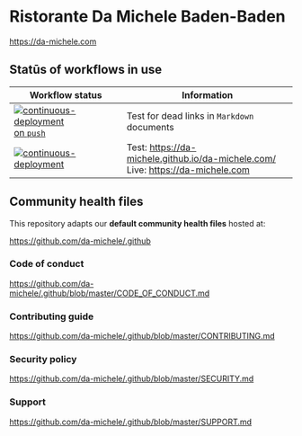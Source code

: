 # Ristorante Da Michele Baden-Baden

<https://da-michele.com>

## Statūs of workflows in use

| Workflow status | Information |
| --------------- | ----------- |
| [![continuous-deployment](https://github.com/da-michele/da-michele.com/workflows/continuous-integration/badge.svg?event=push) on `push`](https://github.com/da-michele/da-michele.com/blob/master/.github/workflows/continuous-integration.yml) | Test for dead links in `Markdown` documents |
| [![continuous-deployment](https://github.com/da-michele/da-michele.com/workflows/continuous-deployment/badge.svg)](https://github.com/da-michele/da-michele.com/blob/master/.github/workflows/continuous-deployment.yml) | Test: <https://da-michele.github.io/da-michele.com/><br>Live: <https://da-michele.com> |

## Community health files

This repository adapts our **default community health files** hosted at:

<https://github.com/da-michele/.github>

### Code of conduct

<https://github.com/da-michele/.github/blob/master/CODE_OF_CONDUCT.md>

### Contributing guide

<https://github.com/da-michele/.github/blob/master/CONTRIBUTING.md>

### Security policy

<https://github.com/da-michele/.github/blob/master/SECURITY.md>

### Support

<https://github.com/da-michele/.github/blob/master/SUPPORT.md>
